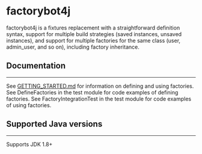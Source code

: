 # factorybot4j
factorybot4j is a fixtures replacement with a straightforward definition syntax, support for multiple build strategies (saved instances, unsaved instances), and support for multiple factories for the same class (user, admin_user, and so on), including factory inheritance.

## Documentation
___
See [GETTING_STARTED.md] for information on defining and using factories.
See DefineFactories in the test module for code examples of defining factories.
See FactoryIntegrationTest in the test module for code examples of using factories.

[GETTING_STARTED.md]: https://code.paychex.com/users/ykeyser/repos/factorychex/browse/GETTING_STARTED.md

## Supported Java versions
___
Supports JDK 1.8+
